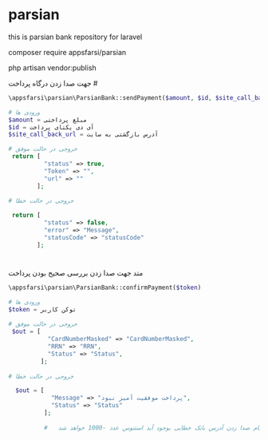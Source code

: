 # parsian
this is parsian bank repository for laravel

composer require appsfarsi/parsian

php artisan vendor:publish





جهت صدا زدن درگاه پرداخت #
```php
\appsfarsi\parsian\ParsianBank::sendPayment($amount, $id, $site_call_back_url)

# ورودی ها
$amount = مبلغ پرداختی 
$id = آی دی یکتای پرداخت
$site_call_back_url = آدرس بازگشتی به سایت

# خروجی در حالت موفق 
 return [
          "status" => true,
          "Token" => "",
          "url" => ""
        ];
        
# خروجی در حالت خطا        

 return [
          "status" => false,
          "error" => "Message",
          "statusCode" => "statusCode"
        ];
```
 


# 
متد جهت صدا زدن بررسی صحیح بودن پرداخت   


```php
\appsfarsi\parsian\ParsianBank::confirmPayment($token)

# ورودی ها
$token = توکن کاربر 
 
# خروجی در حالت موفق 
 $out = [
           "CardNumberMasked" => "CardNumberMasked",
           "RRN" => "RRN",
           "Status" => "Status",
         ];
        
# خروجی در حالت خطا        

  $out = [
            "Message" => "پرداخت موفقیت آمیز نبود",
            "Status" => "Status"
          ];
          
          #   اگر در هنگام صدا زدن آدرس بانک خطایی بوجود آید استتوس عدد -1000 خواهد شد .  

```
 
 
        






